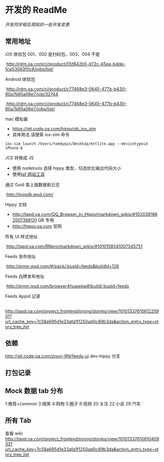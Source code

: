 # 开发的 ReadMe

_开发同学相互周知的一些开发变更_

## 常用地址

iOS 体验包 001、002 是扫码包，003、004 不是

​ <http://rdm.oa.com/ci/product/05f842b5-d72c-45ea-b4de-1ce53063f0c8/jobs/list/>

Android 体验包

​ <http://rdm.oa.com/ci/product/c77468e3-0645-477b-b430-90a7b85a06e7/job/32744>

​ <http://rdm.oa.com/ci/product/c77468e3-0645-477b-b430-90a7b85a06e7/jobs/list/>

mac 模拟器

- https://git.code.oa.com/hippy/qb_ios_sim
- 具体用法 请搜索 ios-sim 命令

```shell
ios-sim launch /Users/tomdyqin/Desktop/mttlite.app --devicetypeid iPhone-8
```

JCE 转换成 JS

- 使用 nodetools 选择 hippy 类型，勾选优化输出代码大小
- 使用[taf 网站工具](http://taf.wsd.com/jce_tool/tool_show.action?__rand__=0.25255235161594936#tabTitle=jce%E5%B7%A5%E5%85%B7#tabUrl=http://taf.wsd.com/jce_tool/tool_show.action?__rand__=0.7287701525410097#)

通过 Guid 查上报数据和日志

​ <http://logsdk.wsd.com/>

Hippy 文档

- <http://tapd.oa.com/QQ_Browser_In_Hippy/markdown_wikis/#1020381862007398131> QB 专用
- <http://hippy.oa.com> 官网

所有 UI 样式地址

​ <http://tapd.oa.com/RNpro/markdown_wikis/#1010158541007345751>

Feeds 发布地址

​ <http://qrnm.wsd.com/#/pack/:busId=feeds&buildId=128>

Feeds 白牌发布地址

​ <http://qrnm.wsd.com/browser4huaweip#/build/:busId=feeds>

Feeds Appid 记录

​ <http://tapd.oa.com/project_frontend/prong/stories/view/1010133761061225901?url_cache_key=7c58a695d1e33afa1f1250ad0c89b3da&action_entry_type=story_tree_list>

## 依赖

http://git.code.oa.com/zixun-RN/feeds-ui dev-hippy 分支

## 打包记录

## Mock 数据 tab 分布

1:推荐+common
3:搞笑
4:购物
5:圈子
6:视频
20:关注
22:小说
29:汽车

## 所有 Tab

查看 wiki http://tapd.oa.com/project_frontend/prong/stories/view/1010133761061045933?url_cache_key=7c58a695d1e33afa1f1250ad0c89b3da&action_entry_type=story_tree_list
